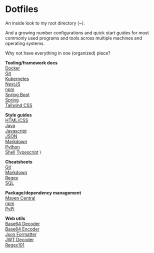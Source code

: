 # Dotfiles

An inside look to my root directory (~).

And a growing number configurations and quick start guides for most commonly used programs and tools across multiple machines and operating systems.

Why not have everything in one (organized) place?

**Tooling/framework docs** \
[Docker](https://docs.docker.com/) \
[Git](https://git-scm.com/docs) \
[Kubernetes](https://kubernetes.io/docs/home/) \
[NextJS](https://nextjs.org/docs) \
[npm](https://docs.npmjs.com) \
[Spring Boot](https://docs.spring.io/spring-boot/index.html) \
[Spring](https://docs.spring.io/spring-framework/reference/index.html) \
[Tailwind CSS](https://tailwindcss.com/docs/installation)

**Style guides** \
[HTML/CSS](https://google.github.io/styleguide/htmlcssguide.html) \
[Java](https://google.github.io/styleguide/javaguide.html) \
[Javascript](https://google.github.io/styleguide/jsguide.html) \
[JSON](https://google.github.io/styleguide/jsoncstyleguide.xml) \
[Markdown](https://google.github.io/styleguide/docguide/style.html) \
[Python](https://google.github.io/styleguide/pyguide.html) \
[Shell](https://google.github.io/styleguide/shellguide.html)
[Typescript](https://google.github.io/styleguide/javaguide.html) \

**Cheatsheets** \
[Git](https://training.github.com/downloads/github-git-cheat-sheet) \
[Markdown](https://www.markdownguide.org/cheat-sheet) \
[Regex](https://developer.mozilla.org/en-US/docs/Web/JavaScript/Guide/Regular_expressions/Cheatsheet) \
[SQL](https://www.geeksforgeeks.org/sql-cheat-sheet)

**Package/dependency management** \
[Maven Central](https://mvnrepository.com/repos/central) \
[npm](https://www.npmjs.com) \
[PyPi](https://pypi.org)

**Web utils** \
[Base64 Decoder](https://www.jstoolset.com/base64-decode) \
[Base64 Encoder](https://www.jstoolset.com/base64-encode) \
[Json Formatter](https://www.jstoolset.com/json-formatter) \
[JWT Decoder](https://jwt.io) \
[Regex101](https://regex101.com)
